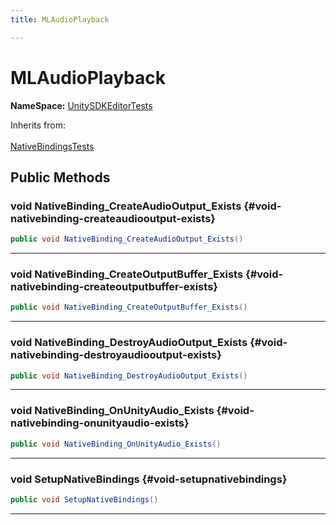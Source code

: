 ```yaml
---
title: MLAudioPlayback

---
```


# MLAudioPlayback



**NameSpace:** 
[UnitySDKEditorTests](/versioned_docs/version-14-Jun-2023/unity-api/api/UnitySDKEditorTests/UnitySDKEditorTests.md) 





Inherits from: <br></br>[NativeBindingsTests](/versioned_docs/version-14-Jun-2023/unity-api/api/UnitySDKEditorTests/UnitySDKEditorTests.NativeBindingsTests.md)




## Public Methods

### void NativeBinding_CreateAudioOutput_Exists {#void-nativebinding-createaudiooutput-exists}

```csharp
public void NativeBinding_CreateAudioOutput_Exists()
```






-----------

### void NativeBinding_CreateOutputBuffer_Exists {#void-nativebinding-createoutputbuffer-exists}

```csharp
public void NativeBinding_CreateOutputBuffer_Exists()
```






-----------

### void NativeBinding_DestroyAudioOutput_Exists {#void-nativebinding-destroyaudiooutput-exists}

```csharp
public void NativeBinding_DestroyAudioOutput_Exists()
```






-----------

### void NativeBinding_OnUnityAudio_Exists {#void-nativebinding-onunityaudio-exists}

```csharp
public void NativeBinding_OnUnityAudio_Exists()
```






-----------

### void SetupNativeBindings {#void-setupnativebindings}

```csharp
public void SetupNativeBindings()
```






-----------


